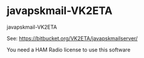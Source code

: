 # javapskmail-VK2ETA
javapskmail-VK2ETA

See: https://bitbucket.org/VK2ETA/javapskmailserver/

You need a HAM Radio license to use this software
